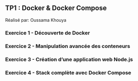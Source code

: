 ## TP1 : Docker & Docker Compose

Réalisé par: Oussama Khouya

### Exercice 1 - Découverte de Docker
### Exercice 2 - Manipulation avancée des conteneurs
### Exercice 3 - Création d’une application web Node.js
### Exercice 4 - Stack complète avec Docker Compose
